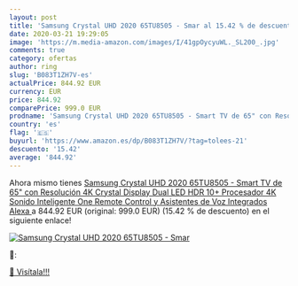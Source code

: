 ```yaml
---
layout: post
title: 'Samsung Crystal UHD 2020 65TU8505 - Smar al 15.42 % de descuento'
date: 2020-03-21 19:29:05
image: 'https://m.media-amazon.com/images/I/41gpOycyuWL._SL200_.jpg'
comments: true
category: ofertas
author: ring
slug: 'B083T1ZH7V-es'
actualPrice: 844.92 EUR
currency: EUR
price: 844.92
comparePrice: 999.0 EUR
prodname: 'Samsung Crystal UHD 2020 65TU8505 - Smart TV de 65" con Resolución 4K  Crystal Display  Dual LED  HDR 10+  Procesador 4K  Sonido Inteligente  One Remote Control y Asistentes de Voz Integrados  Alexa '
country: 'es'
flag: '🇪🇸'
buyurl: 'https://www.amazon.es/dp/B083T1ZH7V/?tag=tolees-21'
descuento: '15.42'
average: '844.92'
---
```


Ahora mismo tienes [Samsung Crystal UHD 2020 65TU8505 - Smart TV de 65" con Resolución 4K  Crystal Display  Dual LED  HDR 10+  Procesador 4K  Sonido Inteligente  One Remote Control y Asistentes de Voz Integrados  Alexa ](https://www.amazon.es/dp/B083T1ZH7V/?tag=tolees-21) a 844.92 EUR (original: 999.0 EUR) (15.42 %  de descuento) en el siguiente enlace!

[![Samsung Crystal UHD 2020 65TU8505 - Smar](https://m.media-amazon.com/images/I/41gpOycyuWL._SL200_.jpg)](https://www.amazon.es/dp/B083T1ZH7V/?tag=tolees-21)

🔎:


[🛒 Visítala!!!](https://www.amazon.es/dp/B083T1ZH7V/?tag=tolees-21)

